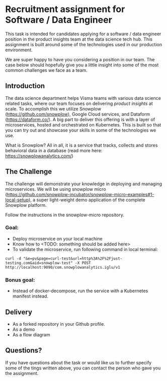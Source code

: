 # Recruitment assignment for Software / Data Engineer

This task is intended for candidates applying for a software / data engineer position in the product insights team at the data science tech hub. This assignment is built around some of the technologies used in our production environment.

We are super happy to have you considering a position in our team. The case below should hopefully give you a little insight into some of the most common challenges we face as a team.

## Introduction

The data science department helps Visma teams with various data science related tasks, where our team focuses on delivering *product insights* at scale. To accomplish this we utilize Snowplow (https://github.com/snowplow), Google Cloud services, and Dataform (https://dataform.co/). A big part to deliver this offering is with a layer of microservices, hosted and orchestrated on Kubernetes. This is built so that you can try out and showcase your skills in some of the technologies we use.

What is Snowplow? All in all, it is a service that tracks, collects and stores behavioral data in a database (read more here: https://snowplowanalytics.com/)

## The Challenge

The challenge will demonstrate your knowledge in deploying and managing microservices. We will be using snowplow micro (https://github.com/snowplow-incubator/snowplow-micro-examples#1-local-setup), a super light-weight demo application of the complete Snowplow platform.

Follow the instructions in the snowplow-micro repository.

### Goal:
- Deploy microservice on your local machine
- Know how to <TODO: something should be added here>
- To validate the microservice, run following command in local terminal:
```
curl -d "&e=pv&page=curl-test&url=http%3A%2F%2Fjust-testing.com&aid=snowplow-test" -X POST http://localhost:9090/com.snowplowanalytics.iglu/v1
```

### Bonus goal:
- Instead of docker-decompose, run the service with a Kubernetes manifest instead.

## Delivery
- As a forked repository in your Github profile.
- As a demo
- As a flow diagram

## Questions?

If you have questions about the task or would like us to further specify some of the tings written above, you can contact the person who gave you the assignment.
